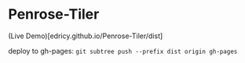 # Penrose-Tiler

(Live Demo)[edricy.github.io/Penrose-Tiler/dist]

deploy to gh-pages: `git subtree push --prefix dist origin gh-pages`
